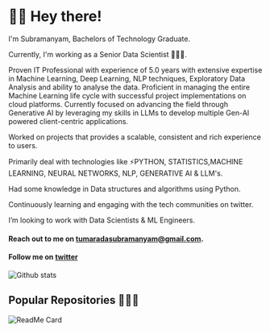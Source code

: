 # 🙋‍♂️ Hey there!

I'm Subramanyam, Bachelors of Technology Graduate.

Currently, I'm working as a Senior Data Scientist 👩🏻‍💻.

Proven IT Professional with experience of 5.0 years with extensive expertise in Machine Learning, Deep Learning, NLP techniques, Exploratory Data Analysis and ability to analyse the data. Proficient in managing the entire Machine Learning life cycle with successful project implementations on cloud platforms. Currently focused on advancing the field through Generative AI by leveraging my skills in LLMs to develop multiple Gen-AI powered client-centric applications.

Worked on projects that provides a scalable, consistent and rich experience to users.

Primarily deal with technologies like ⚡PYTHON, STATISTICS,MACHINE LEARNING, NEURAL NETWORKS, NLP, GENERATIVE AI & LLM's.

Had some knowledge in Data structures and algorithms using Python.

Continuously learning and engaging with the tech communities on twitter.

I’m looking to work with Data Scientists & ML Engineers.

#### Reach out to me on tumaradasubramanyam@gmail.com.

#### Follow me on [twitter](https://twitter.com/askME_AS98)


![Github stats](https://github-readme-stats.vercel.app/api?username=anupsubbu98)

## Popular Repositories 👩🏻‍💻

![ReadMe Card]([https://github-readme-stats.vercel.app/api/pin/?username=anupsubbu98&repo=House_Price_Prediction_ML](https://github.com/anupsubbu98/House_Price_Prediction_ML))

